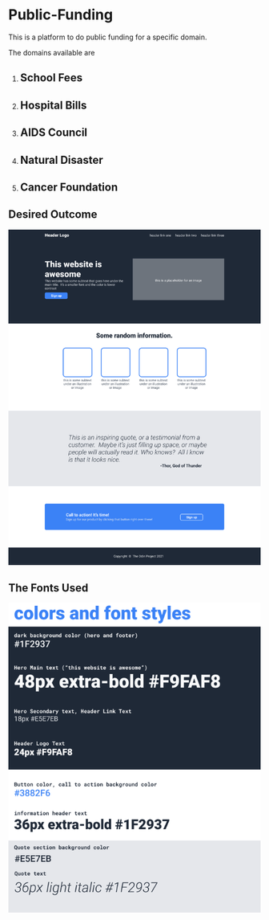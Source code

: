 # Public-Funding

This is a platform to do public funding for a specific domain.

The domains available are

1. ## School Fees
2. ## Hospital Bills
3. ## AIDS Council
4. ## Natural Disaster
5. ## Cancer Foundation
   
## Desired Outcome
![outcome](./images/01.png)

## The Fonts Used
![the-fonts](./images/02.png)